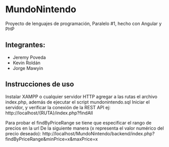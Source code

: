 # MundoNintendo

Proyecto de lenguajes de programación, Paralelo #1, hecho con Angular y PHP

## Integrantes:
- Jeremy Poveda
- Kevin Roldán
- Jorge Mawyin

## Instrucciones de uso
Instalar XAMPP o cualquier servidor HTTP
agregar a las rutas el archivo index.php, además de ejecutar el script mundonintendo.sql
Iniciar el servidor, y verificar la conexión de la REST API ej:
http://localhost/{RUTA}/index.php?findAll

Para probar el findByPriceRange se tiene que especificar el rango de precios en la url
De la siguiente manera (x representa el valor numérico del precio deseado):
http://localhost/MundoNintendo/backend/index.php?findByPriceRange&minPrice=x&maxPrice=x
